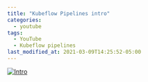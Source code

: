 ```yaml
---
title: "Kubeflow Pipelines intro"
categories:
  - youtube
tags:
  - YouTube
  - Kubeflow pipelines  
last_modified_at: 2021-03-09T14:25:52-05:00
---
```


[![Intro](https://img.youtube.com/vi/gd7mr1G-4U0/0.jpg)](https://www.youtube.com/watch?v=gd7mr1G-4U0 "Title")
